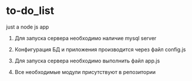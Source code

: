 # to-do_list
just a node js app

1. Для запуска сервера необходимо наличие mysql server

2. Конфигурация БД и приложения производится через файл config.js 

3. Для запуска сервера необходимо выполнить файл app.js

4. Все необходимые модули присутствуют в репозитории
